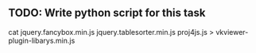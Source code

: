 ## TODO: Write python script for this task
cat jquery.fancybox.min.js jquery.tablesorter.min.js proj4js.js > vkviewer-plugin-libarys.min.js
